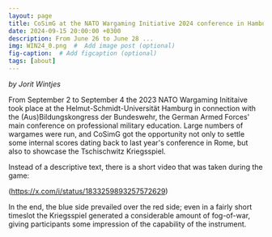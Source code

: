 ```yaml
---
layout: page
title: CoSimG at the NATO Wargaming Initiative 2024 conference in Hamburg.
date: 2024-09-15 20:00:00 +0300
description: From June 26 to June 28 ...
img: WIN24_0.png  #  Add image post (optional)
fig-caption:  # Add figcaption (optional)
tags: [about]
---
```


*by Jorit Wintjes*

From September 2 to September 4 the 2023 NATO Wargaming Inititaive took place at the Helmut-Schmidt-Universität Hamburg in connection with the (Aus)Bildungskongress der Bundeswehr, the German Armed Forces' main conference on professional military education. Large numbers of wargames were run, and CoSimG got the opportunity not only to settle some internal scores dating back to last year's conference in Rome, but also to showcase the Tschischwitz Kriegsspiel.

Instead of a descriptive text, there is a short video that was taken during the game:

(https://x.com/i/status/1833259893257572629)

In the end, the blue side prevailed over the red side; even in a fairly short timeslot the Kriegsspiel generated a considerable amount of fog-of-war, giving participants some impression of the capability of the instrument.
